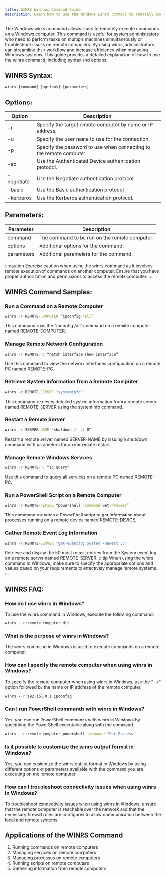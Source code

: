 ```yaml
---
title: WINRS Windows Command Guide
description: Learn how to use the Windows winrs command to remotely execute commands on a Windows computer. Improve your system administration skills with this comprehensive guide.
---
```


The Windows winrs command allows users to remotely execute commands on a Windows computer. This command is useful for system administrators who need to perform tasks on multiple machines simultaneously or troubleshoot issues on remote computers. By using winrs, administrators can streamline their workflow and increase efficiency when managing Windows systems. This guide provides a detailed explanation of how to use the winrs command, including syntax and options.

## WINRS Syntax:
```cmd
winrs [command] [options] [parameters]
```

## Options:
| Option | Description |
|--------|-------------|
| -r     | Specify the target remote computer by name or IP address. |
| -u     | Specify the user name to use for the connection. |
| -p     | Specify the password to use when connecting to the remote computer. |
| -ad    | Use the Authenticated Device authentication protocol. |
| -negotiate | Use the Negotiate authentication protocol. |
| -basic | Use the Basic authentication protocol. |
| -kerberos | Use the Kerberos authentication protocol. |

## Parameters:
| Parameter | Description |
|-----------|-------------|
| command   | The command to be run on the remote computer. |
| options   | Additional options for the command. |
| parameters| Additional parameters for the command. |

:::caution
Exercise caution when using the winrs command as it involves remote execution of commands on another computer. Ensure that you have proper authorization and permissions to access the remote computer.
:::
## WINRS Command Samples:

### Run a Command on a Remote Computer
```cmd
winrs -r:REMOTE-COMPUTER “ipconfig /all”
```
This command runs the “ipconfig /all” command on a remote computer named REMOTE-COMPUTER.

### Manage Remote Network Configuration
```cmd
winrs -r:REMOTE-PC “netsh interface show interface”
```
Use this command to view the network interfaces configuration on a remote PC named REMOTE-PC.

### Retrieve System Information from a Remote Computer
```cmd
winrs -r:REMOTE-SERVER "systeminfo"
```
This command retrieves detailed system information from a remote server named REMOTE-SERVER using the systeminfo command.

### Restart a Remote Server
```cmd
winrs -r:SERVER-NAME “shutdown /r /t 0”
```
Restart a remote server named SERVER-NAME by issuing a shutdown command with parameters for an immediate restart.

### Manage Remote Windows Services
```cmd
winrs -r:REMOTE-PC “sc query”
```
Use this command to query all services on a remote PC named REMOTE-PC.

### Run a PowerShell Script on a Remote Computer
```cmd
winrs -r:REMOTE-DEVICE “powershell -command Get-Process”
```
This command executes a PowerShell script to get information about processes running on a remote device named REMOTE-DEVICE.

### Gather Remote Event Log Information
```cmd
winrs -r:REMOTE-SERVER "get-eventlog System -newest 50"
```
Retrieve and display the 50 most recent entries from the System event log on a remote server named REMOTE-SERVER.
:::tip
When using the winrs command in Windows, make sure to specify the appropriate options and values based on your requirements to effectively manage remote systems.
:::

## WINRS FAQ:
### How do I use winrs in Windows?
To use the winrs command in Windows, execute the following command:
```cmd
winrs --r:remote_computer dir
```

### What is the purpose of winrs in Windows?
The winrs command in Windows is used to execute commands on a remote computer.

### How can I specify the remote computer when using winrs in Windows?
To specify the remote computer when using winrs in Windows, use the "--r" option followed by the name or IP address of the remote computer.
```cmd
winrs --r:192.168.0.1 ipconfig
```

### Can I run PowerShell commands with winrs in Windows?
Yes, you can run PowerShell commands with winrs in Windows by specifying the PowerShell executable along with the command.
```cmd
winrs --r:remote_computer powershell -command "Get-Process"
```

### Is it possible to customize the winrs output format in Windows?
Yes, you can customize the winrs output format in Windows by using different options or parameters available with the command you are executing on the remote computer.

### How can I troubleshoot connectivity issues when using winrs in Windows?
To troubleshoot connectivity issues when using winrs in Windows, ensure that the remote computer is reachable over the network and that the necessary firewall rules are configured to allow communication between the local and remote systems.
## Applications of the WINRS Command

1. Running commands on remote computers
2. Managing services on remote computers
3. Managing processes on remote computers
4. Running scripts on remote computers
5. Gathering information from remote computers